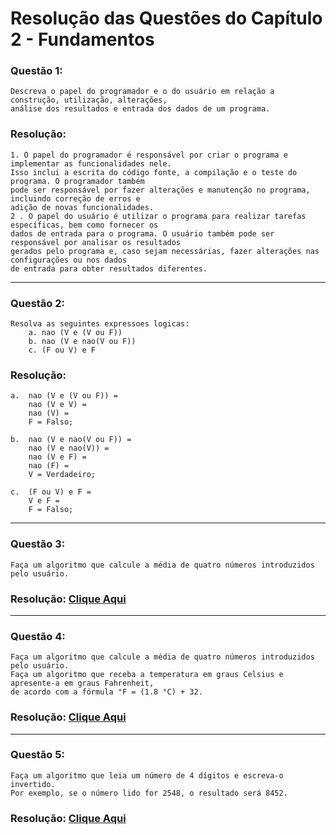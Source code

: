 # Resolução das Questões do Capítulo 2 - Fundamentos

### Questão 1:
    Descreva o papel do programador e o do usuário em relação a construção, utilização, alterações, 
    análise dos resultados e entrada dos dados de um programa.
 
### Resolução:
    1. O papel do programador é responsável por criar o programa e implementar as funcionalidades nele. 
    Isso inclui a escrita do código fonte, a compilação e o teste do programa. O programador também 
    pode ser responsável por fazer alterações e manutenção no programa, incluindo correção de erros e
    adição de novas funcionalidades.
    2 . O papel do usuário é utilizar o programa para realizar tarefas específicas, bem como fornecer os
    dados de entrada para o programa. O usuário também pode ser responsável por analisar os resultados 
    gerados pelo programa e, caso sejam necessárias, fazer alterações nas configurações ou nos dados 
    de entrada para obter resultados diferentes.

***

### Questão 2:
    Resolva as seguintes expressoes logicas:
        a. nao (V e (V ou F))
        b. nao (V e nao(V ou F))
        c. (F ou V) e F
 
### Resolução:
    a.  nao (V e (V ou F)) = 
        nao (V e V) = 
        nao (V) = 
        F = Falso;

    b.  nao (V e nao(V ou F)) = 
        nao (V e nao(V)) = 
        nao (V e F) = 
        nao (F) = 
        V = Verdadeiro;

    c.  (F ou V) e F = 
        V e F = 
        F = Falso;

***

### Questão 3:
    Faça um algoritmo que calcule a média de quatro números introduzidos pelo usuário.
 
### Resolução: [Clique Aqui](https://github.com/Luca-Sousa/Logica-de-Programacao/blob/main/Livro%20Algoritmo%20e%20Programac%C3%A3o%20-%20Estudo%20Completo/Capitulo-02/Exercicio-Capitulo-3.c)

***

### Questão 4:
    Faça um algoritmo que calcule a média de quatro números introduzidos pelo usuário. 
    Faça um algoritmo que receba a temperatura em graus Celsius e apresente-a em graus Fahrenheit, 
    de acordo com a fórmula °F = (1.8 °C) + 32.

### Resolução: [Clique Aqui](https://github.com/Luca-Sousa/Logica-de-Programacao/blob/main/Livro%20Algoritmo%20e%20Programac%C3%A3o%20-%20Estudo%20Completo/Capitulo-02/Exercicio-Capitulo-4.c)

***

### Questão 5:
    Faça um algoritmo que leia um número de 4 dígitos e escreva-o invertido.
    Por exemplo, se o número lido for 2548, o resultado será 8452.

### Resolução: [Clique Aqui](https://github.com/Luca-Sousa/Logica-de-Programacao/blob/main/Livro%20Algoritmo%20e%20Programac%C3%A3o%20-%20Estudo%20Completo/Capitulo-02/Exercicio-Capitulo-5.c)
